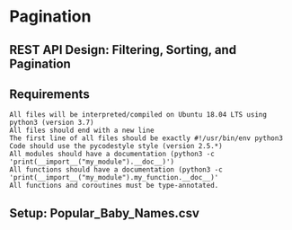 # Pagination

## REST API Design: Filtering, Sorting, and Pagination

## Requirements

    All files will be interpreted/compiled on Ubuntu 18.04 LTS using python3 (version 3.7)
    All files should end with a new line
    The first line of all files should be exactly #!/usr/bin/env python3
    Code should use the pycodestyle style (version 2.5.*)
    All modules should have a documentation (python3 -c 'print(__import__("my_module").__doc__)')
    All functions should have a documentation (python3 -c 'print(__import__("my_module").my_function.__doc__)'
    All functions and coroutines must be type-annotated.

## Setup: Popular_Baby_Names.csv
